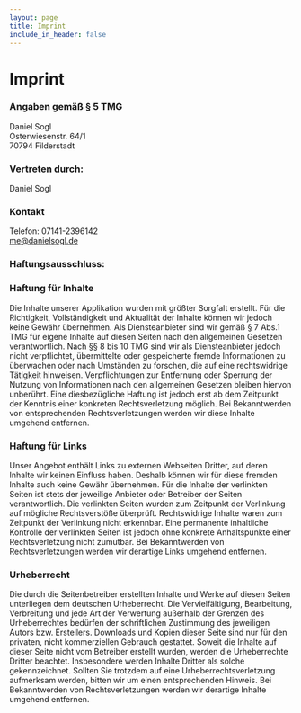 ```yaml
---
layout: page
title: Imprint
include_in_header: false
---
```


# Imprint

### Angaben gemäß § 5 TMG

Daniel Sogl <br />
Osterwiesenstr. 64/1 <br />
70794 Filderstadt
<br />

### Vertreten durch:

Daniel Sogl
<br />

### Kontakt

Telefon: 07141-2396142 <br />
<a href="mailto:me@danielsogl.de">me@danielsogl.de</a>
<br />

### Haftungsausschluss:

### Haftung für Inhalte

Die Inhalte unserer Applikation wurden mit größter Sorgfalt erstellt. Für die Richtigkeit, Vollständigkeit und
Aktualität der Inhalte können wir jedoch keine Gewähr übernehmen. Als Diensteanbieter sind wir gemäß § 7 Abs.1
TMG für eigene Inhalte auf diesen Seiten nach den allgemeinen Gesetzen verantwortlich. Nach §§ 8 bis 10 TMG
sind wir als Diensteanbieter jedoch nicht verpflichtet, übermittelte oder gespeicherte fremde Informationen zu
überwachen oder nach Umständen zu forschen, die auf eine rechtswidrige Tätigkeit hinweisen. Verpflichtungen
zur Entfernung oder Sperrung der Nutzung von Informationen nach den allgemeinen Gesetzen bleiben hiervon
unberührt. Eine diesbezügliche Haftung ist jedoch erst ab dem Zeitpunkt der Kenntnis einer konkreten
Rechtsverletzung möglich. Bei Bekanntwerden von entsprechenden Rechtsverletzungen werden wir diese Inhalte
umgehend entfernen.

### Haftung für Links

Unser Angebot enthält Links zu externen Webseiten Dritter, auf deren Inhalte wir keinen Einfluss haben.
Deshalb können wir für diese fremden Inhalte auch keine Gewähr übernehmen. Für die Inhalte der verlinkten
Seiten ist stets der jeweilige Anbieter oder Betreiber der Seiten verantwortlich. Die verlinkten Seiten wurden
zum Zeitpunkt der Verlinkung auf mögliche Rechtsverstöße überprüft. Rechtswidrige Inhalte waren zum Zeitpunkt
der Verlinkung nicht erkennbar. Eine permanente inhaltliche Kontrolle der verlinkten Seiten ist jedoch ohne
konkrete Anhaltspunkte einer Rechtsverletzung nicht zumutbar. Bei Bekanntwerden von Rechtsverletzungen werden
wir derartige Links umgehend entfernen.

### Urheberrecht

Die durch die Seitenbetreiber erstellten Inhalte und Werke auf diesen Seiten unterliegen dem deutschen
Urheberrecht. Die Vervielfältigung, Bearbeitung, Verbreitung und jede Art der Verwertung außerhalb der Grenzen
des Urheberrechtes bedürfen der schriftlichen Zustimmung des jeweiligen Autors bzw. Erstellers. Downloads und
Kopien dieser Seite sind nur für den privaten, nicht kommerziellen Gebrauch gestattet. Soweit die Inhalte auf
dieser Seite nicht vom Betreiber erstellt wurden, werden die Urheberrechte Dritter beachtet. Insbesondere
werden Inhalte Dritter als solche gekennzeichnet. Sollten Sie trotzdem auf eine Urheberrechtsverletzung
aufmerksam werden, bitten wir um einen entsprechenden Hinweis. Bei Bekanntwerden von Rechtsverletzungen werden
wir derartige Inhalte umgehend entfernen.
